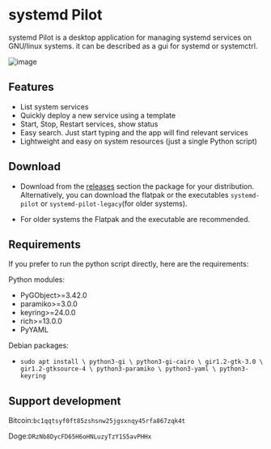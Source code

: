 # systemd Pilot

systemd Pilot is a desktop application for managing systemd services on GNU/linux systems. it can be described as a gui for systemd or systemctrl. 

![image](https://github.com/user-attachments/assets/85ee68be-aa3e-4291-8435-ef9ee7b8b72f)


## Features
- List system services
- Quickly deploy a new service using a template
- Start, Stop, Restart services, show status
- Easy search. Just start typing and the app will find relevant services
- Lightweight and easy on system resources (just a single Python script)
  
## Download
- Download from the [releases](https://github.com/mfat/systemd-pilot/releases) section the package for your distribution. Alternatively, you can download the flatpak or the executables  `systemd-pilot` or `systemd-pilot-legacy`(for older systems).

- For older systems the Flatpak and the executable are recommended. 

## Requirements
If you prefer to run the python script directly, here are the requirements:

Python modules:
- PyGObject>=3.42.0
- paramiko>=3.0.0
- keyring>=24.0.0
- rich>=13.0.0
- PyYAML

Debian packages:
- `sudo apt install \
    python3-gi \
    python3-gi-cairo \
    gir1.2-gtk-3.0 \
    gir1.2-gtksource-4 \
    python3-paramiko \
    python3-yaml \
    python3-keyring`

  


## Support development
Bitcoin:`bc1qqtsyf0ft85zshsnw25jgsxnqy45rfa867zqk4t`

Doge:`DRzNb8DycFD65H6oHNLuzyTzY1S5avPHHx`

  
